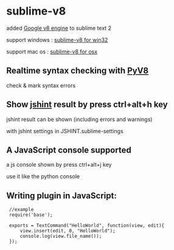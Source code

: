 # sublime-v8
	
 added [Google v8 engine](http://code.google.com/p/v8/) to sublime text 2
 
 support windows : [sublime-v8 for win32](https://github.com/akira-cn/sublime-v8-win32)
 
 support mac os : [sublime-v8 for osx](https://github.com/akira-cn/sublime-v8-osx)

## Realtime syntax checking with [PyV8](https://github.com/okoye/PyV8)

 check & mark syntax errors

## Show [jshint](http://www.jshint.com/) result by press ctrl+alt+h key
	
 jshint result can be shown (including errors and warnings)
 
 with jshint settings in JSHINT.sublime-settings 

## A JavaScript console supported

 a js console shown by press ctrl+alt+j key
 
 use it like the python console

## Writing plugin in JavaScript:
	
     //example
     require('base');

     exports = TextCommand("HelloWorld", function(view, edit){
         view.insert(edit, 0, "HelloWorld");
         console.log(view.file_name());
     });